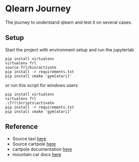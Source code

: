 # Qlearn Journey

The journey to understand qlearn and test it on several cases.

## Setup

Start the project with environment setup and run the jupyterlab

```
pip install virtualenv
virtualenv frl
source frl/bin/activate
pip install -r requirements.txt
pip install cmake 'gym[atari]'
```

or run this script for windows users

```
pip install virtualenv
virtualenv frl
.\frl\Scripts\activate
pip install -r requirements.txt
pip install cmake 'gym[atari]'
```

## Reference

* Source taxi [here](https://www.learndatasci.com/tutorials/reinforcement-q-learning-scratch-python-openai-gym/)
* Source cartpole [here](https://medium.com/swlh/using-q-learning-for-openais-cartpole-v1-4a216ef237df)
* cartpole documentation [here](https://www.gymlibrary.dev/environments/classic_control/cart_pole/)
* mountain car docs [here](https://www.gymlibrary.dev/environments/classic_control/mountain_car/)

